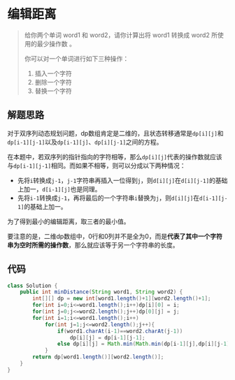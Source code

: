 # 编辑距离

>给你两个单词 word1 和 word2，请你计算出将 word1 转换成 word2 所使用的最少操作数 。
>
>你可以对一个单词进行如下三种操作：
>
>1. 插入一个字符
>2. 删除一个字符
>3. 替换一个字符

## 解题思路

对于双序列动态规划问题，dp数组肯定是二维的，且状态转移通常是`dp[i][j]`和`dp[i-1][j-1]`以及`dp[i-1][j]`、`dp[i][j-1]`之间的方程。

在本题中，若双序列的指针指向的字符相等，那么`dp[i][j]`代表的操作数就应该与`dp[i-1][j-1]`相同。而如果不相等，则可以分成以下两种情况：

- 先将`i`转换成`j-1`，`j-1`字符串再插入一位得到`j`，则`d[i][j]`在`d[i][j-1]`的基础上加一，`d[i-1][j]`也是同理。
- 先将`i-1`转换成`j-1`，再将最后的一个字符串`i`替换为`j`，则`d[i][j]`在`d[i-1][j-1]`的基础上加一。

为了得到最小的编辑距离，取三者的最小值。

要注意的是，二维dp数组中，0行和0列并不是全为0，而是**代表了其中一个字符串为空时所需的操作数**，那么就应该等于另一个字符串的长度。

## 代码

```java
class Solution {
    public int minDistance(String word1, String word2) {
        int[][] dp = new int[word1.length()+1][word2.length()+1];
        for(int i=0;i<=word1.length();i++)dp[i][0] = i;
        for(int j=0;j<=word2.length();j++)dp[0][j] = j;
        for(int i=1;i<=word1.length();i++)
            for(int j=1;j<=word2.length();j++){
                if(word1.charAt(i-1)==word2.charAt(j-1))
                    dp[i][j] = dp[i-1][j-1];
                else dp[i][j] = Math.min(Math.min(dp[i-1][j],dp[i][j-1]),dp[i-1][j-1])+1;
            }
        return dp[word1.length()][word2.length()];
    }
}
```

